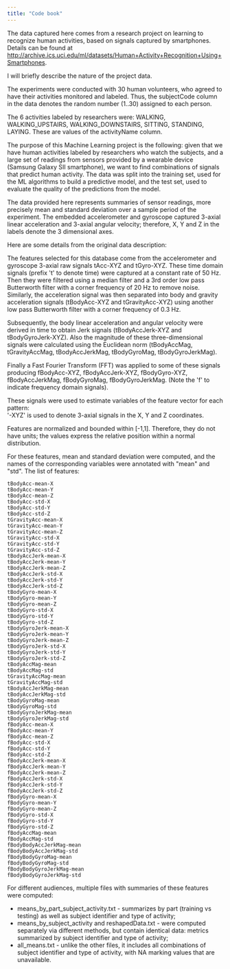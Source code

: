 ```yaml
---
title: "Code book"
---
```


The data captured here comes from a research project on learning to recognize human activities, based on signals captured by smartphones. Details can be found at http://archive.ics.uci.edu/ml/datasets/Human+Activity+Recognition+Using+Smartphones.

I will briefly describe the nature of the project data.

The experiments were conducted with 30 human volunteers, who agreed to have their activities monitored and labeled. Thus, the subjectCode column in the data denotes the random number (1..30) assigned to each person.

The 6 activities labeled by researchers were: WALKING, WALKING_UPSTAIRS, WALKING_DOWNSTAIRS, SITTING, STANDING, LAYING. These are values of the activityName column.

The purpose of this Machine Learning project is the following: given that we have human activities labeled by researchers who watch the subjects, and a large set of readings from sensors provided by a wearable device (Samsung Galaxy SII smartphone), we want to find combinations of signals that predict human activity. The data was split into the training set, used for the ML algorithms to build a predictive model, and the test set, used to evaluate the quality of the predictions from the model.

The data provided here represents summaries of sensor readings, more precisely mean and standard deviation over a sample period of the experiment. The embedded accelerometer and gyroscope captured 3-axial linear acceleration and 3-axial angular velocity; therefore, X, Y and Z in the labels denote the 3 dimensional axes.

Here are some details from the original data description:

The features selected for this database come from the accelerometer and gyroscope 3-axial raw signals tAcc-XYZ and tGyro-XYZ. These time domain signals (prefix 't' to denote time) were captured at a constant rate of 50 Hz. Then they were filtered using a median filter and a 3rd order low pass Butterworth filter with a corner frequency of 20 Hz to remove noise. Similarly, the acceleration signal was then separated into body and gravity acceleration signals (tBodyAcc-XYZ and tGravityAcc-XYZ) using another low pass Butterworth filter with a corner frequency of 0.3 Hz. 

Subsequently, the body linear acceleration and angular velocity were derived in time to obtain Jerk signals (tBodyAccJerk-XYZ and tBodyGyroJerk-XYZ). Also the magnitude of these three-dimensional signals were calculated using the Euclidean norm (tBodyAccMag, tGravityAccMag, tBodyAccJerkMag, tBodyGyroMag, tBodyGyroJerkMag). 

Finally a Fast Fourier Transform (FFT) was applied to some of these signals producing fBodyAcc-XYZ, fBodyAccJerk-XYZ, fBodyGyro-XYZ, fBodyAccJerkMag, fBodyGyroMag, fBodyGyroJerkMag. (Note the 'f' to indicate frequency domain signals). 

These signals were used to estimate variables of the feature vector for each pattern:  
'-XYZ' is used to denote 3-axial signals in the X, Y and Z coordinates.

Features are normalized and bounded within [-1,1]. Therefore, they do not have units; the values express the relative position within a normal distribution.

For these features, mean and standard deviation were computed, and the names of the corresponding variables were annotated with "mean" and "std".
The list of features:

```{r}
tBodyAcc-mean-X
tBodyAcc-mean-Y
tBodyAcc-mean-Z
tBodyAcc-std-X
tBodyAcc-std-Y
tBodyAcc-std-Z
tGravityAcc-mean-X
tGravityAcc-mean-Y
tGravityAcc-mean-Z
tGravityAcc-std-X
tGravityAcc-std-Y
tGravityAcc-std-Z
tBodyAccJerk-mean-X
tBodyAccJerk-mean-Y
tBodyAccJerk-mean-Z
tBodyAccJerk-std-X
tBodyAccJerk-std-Y
tBodyAccJerk-std-Z
tBodyGyro-mean-X
tBodyGyro-mean-Y
tBodyGyro-mean-Z
tBodyGyro-std-X
tBodyGyro-std-Y
tBodyGyro-std-Z
tBodyGyroJerk-mean-X
tBodyGyroJerk-mean-Y
tBodyGyroJerk-mean-Z
tBodyGyroJerk-std-X
tBodyGyroJerk-std-Y
tBodyGyroJerk-std-Z
tBodyAccMag-mean
tBodyAccMag-std
tGravityAccMag-mean
tGravityAccMag-std
tBodyAccJerkMag-mean
tBodyAccJerkMag-std
tBodyGyroMag-mean
tBodyGyroMag-std
tBodyGyroJerkMag-mean
tBodyGyroJerkMag-std
fBodyAcc-mean-X
fBodyAcc-mean-Y
fBodyAcc-mean-Z
fBodyAcc-std-X
fBodyAcc-std-Y
fBodyAcc-std-Z
fBodyAccJerk-mean-X
fBodyAccJerk-mean-Y
fBodyAccJerk-mean-Z
fBodyAccJerk-std-X
fBodyAccJerk-std-Y
fBodyAccJerk-std-Z
fBodyGyro-mean-X
fBodyGyro-mean-Y
fBodyGyro-mean-Z
fBodyGyro-std-X
fBodyGyro-std-Y
fBodyGyro-std-Z
fBodyAccMag-mean
fBodyAccMag-std
fBodyBodyAccJerkMag-mean
fBodyBodyAccJerkMag-std
fBodyBodyGyroMag-mean
fBodyBodyGyroMag-std
fBodyBodyGyroJerkMag-mean
fBodyBodyGyroJerkMag-std
```

For different audiences, multiple files with summaries of these features were computed:
- means_by_part_subject_activity.txt - summarizes by part (training vs testing) as well as subject identifier and type of activity;
- means_by_subject_activity and reshapedData.txt - were computed separately via different methods, but contain identical data: metrics summarized by subject identifier and type of activity;
- all_means.txt - unlike the other files, it includes all combinations of subject identifier and type of activity, with NA marking values that are unavailable.

